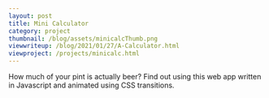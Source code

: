 ```yaml
---
layout: post
title: Mini Calculator
category: project
thumbnail: /blog/assets/minicalcThumb.png
viewwriteup: /blog/2021/01/27/A-Calculator.html
viewproject: /projects/minicalc.html
---
```


How much of your pint is actually beer? Find out using this web app written in Javascript and animated using CSS transitions.
